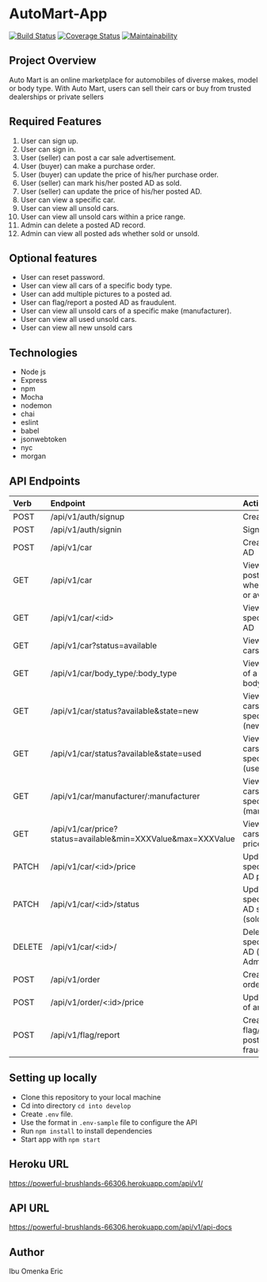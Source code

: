 
# AutoMart-App

[![Build Status](https://travis-ci.org/EricoMartin/automart.svg?branch=develop)](https://travis-ci.org/EricoMartin/automart)   [![Coverage Status](https://coveralls.io/repos/github/EricoMartin/automart/badge.svg?branch=develop)](https://coveralls.io/github/EricoMartin/automart?branch=develop) [![Maintainability](https://api.codeclimate.com/v1/badges/d5d21d4745838822193d/maintainability)](https://codeclimate.com/github/EricoMartin/automart.github.io/maintainability)

## Project Overview

Auto Mart is an online marketplace for automobiles of diverse makes, model or body type. With
Auto Mart, users can sell their cars or buy from trusted dealerships or private sellers

## Required Features

1. User can sign up.
2. User can sign in.
3. User (seller) can post a car sale advertisement.
4. User (buyer) can make a purchase order.
5. User (buyer) can update the price of his/her purchase order.
6. User (seller) can mark his/her posted AD as sold.
7. User (seller) can update the price of his/her posted AD.
8. User can view a specific car.
9. User can view all unsold cars.
10. User can view all unsold cars within a price range.
11. Admin can delete a posted AD record.
12. Admin can view all posted ads whether sold or unsold.

## Optional features

- User can reset password.
- User can view all cars of a specific body type.
- User can add multiple pictures to a posted ad.
- User can flag/report a posted AD as fraudulent.
- User can view all unsold cars of a specific make (manufacturer).
- User can view all used unsold cars.
- User can view all new unsold cars

## Technologies

- Node js
- Express
- npm
- Mocha
- nodemon
- chai
- eslint 
- babel
- jsonwebtoken
- nyc
- morgan

## API Endpoints

| Verb     | Endpoint                                                           | Action
| :------- | :---------------------------------------------------------------   | :---------------------------------------------
| POST     | /api/v1/auth/signup                                                | Create a user
| POST     | /api/v1/auth/signin                                                | Sign a user in
| POST     | /api/v1/car                                                        | Create a car AD
| GET      | /api/v1/car                                                        | View all posted ADs whether sold or available
| GET      | /api/v1/car/<:id>                                                  | View a specific car AD
| GET      | /api/v1/car?status=available                                       | View all unsold cars
| GET      | /api/v1/car/body_type/:body_type                                  	| View all cars of a specific body type.
| GET      | /api/v1/car/status?available&state=new                             | View all unsold cars of a specific state (new)
| GET      | /api/v1/car/status?available&state=used	                	    | View all unsold cars of a specific state (used)
| GET      | /api/v1/car/manufacturer/:manufacturer		     	            	| View all unsold cars of a specific make (manufacturer)
| GET      | /api/v1/car/price?status=available&min=XXXValue&max=XXXValue 		| View all unsold cars within a price range
| PATCH    | /api/v1/car/<:id>/price                                            | Update a specific car AD price
| PATCH    | /api/v1/car/<:id>/status                                           | Update a specific car AD status (sold)
| DELETE   | /api/v1/car/<:id>/                                                 | Delete a specific car AD (only Admin)
| POST     | /api/v1/order                                                      | Create an order
| POST     | /api/v1/order/<:id>/price                                          | Update price of an order
| POST     | /api/v1/flag/report                                                | Create a flag/report a posted AD as fraudulent

## Setting up locally

- Clone this repository to your local machine
- Cd into directory `cd into develop`
- Create `.env` file.
- Use the format in `.env-sample` file to configure the API
- Run `npm install` to install dependencies
- Start app with `npm start`

## Heroku URL

https://powerful-brushlands-66306.herokuapp.com/api/v1/

## API URL
https://powerful-brushlands-66306.herokuapp.com/api/v1/api-docs

## Author
Ibu Omenka Eric


